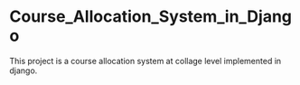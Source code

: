 # Course_Allocation_System_in_Django

This project is a course allocation system at collage level implemented in django.
